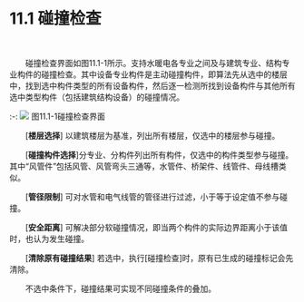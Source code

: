 # 11.1 碰撞检查
<br/>

&emsp;&emsp;碰撞检查界面如图11.1\-1所示。支持水暖电各专业之间及与建筑专业、结构专业构件的碰撞检查。其中设备专业构件是主动碰撞构件，即算法先从选中的楼层中，找到选中构件类型的所有设备构件，然后逐一检测所找到设备构件与其他所有选中类型构件（包括建筑结构设备）的碰撞情况。

:-: ![](images/567.png)
图11.1\-1碰撞检查界面

&emsp;&emsp;[**楼层选择**] 以建筑楼层为基准，列出所有楼层，仅选中的楼层参与碰撞。

&emsp;&emsp;[**碰撞构件选择**]分专业、分构件列出所有构件，仅选中的构件类型参与碰撞。其中“风管件”包括风管、风管弯头三通等，水管件、桥架件、线管件、母线槽类似。

&emsp;&emsp;[**管径限制**] 可对水管和电气线管的管径进行过滤，小于等于设定值不参与碰撞。

&emsp;&emsp;\[**安全距离**\] 可解决部分软碰撞情况，即当两个构件的实际边界距离小于该值时，也认为发生碰撞。

&emsp;&emsp;\[**清除原有碰撞结果**\] 若选中，执行\[碰撞检查\]时，原有已生成的碰撞标记会先清除。

&emsp;&emsp;不选中条件下，碰撞结果可实现不同碰撞条件的叠加。